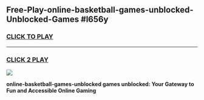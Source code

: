 
## Free-Play-online-basketball-games-unblocked-Unblocked-Games #l656y
<h3>
<a href="https://news.freeplayer.one?title=online-basketball-games-unblocked&ref=8M">CLICK TO PLAY</a></h3>
<hr>

<h3>
<a href="https://news.freeplayer.one?title=online-basketball-games-unblocked&ref=8M">CLICK 2 PLAY</a>
  
</h3>

<a href="https://news.freeplayer.one?title=online-basketball-games-unblocked&ref=8M"><img src="https://clearcache.store/games.png"></a>


**online-basketball-games-unblocked games unblocked: Your Gateway to Fun and Accessible Online Gaming**
